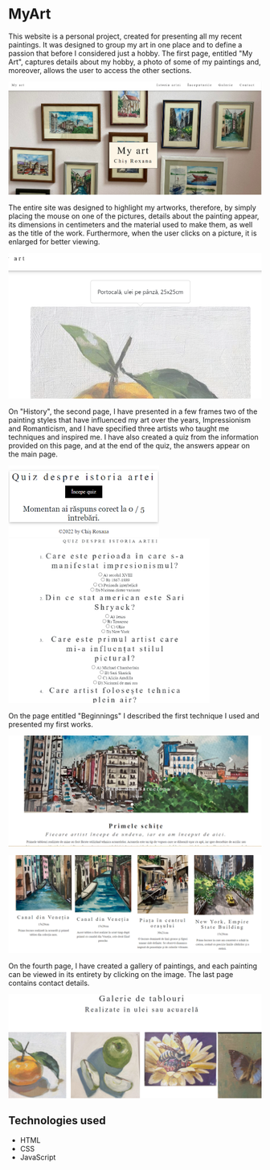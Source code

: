 # MyArt
This website is a personal project, created for presenting all my recent paintings. It was designed to group my art in one place and to define a passion that before I considered just a hobby. The first page, entitled "My Art", captures details about my hobby, a photo of some of my paintings and, moreover, allows the user to access the other sections. 

<p align="center"><img src="./images/main_page.png"></p>  

The entire site was designed to highlight my artworks, therefore, by simply placing the mouse on one of the pictures, details about the painting appear, its dimensions in centimeters and the material used to make them, as well as the title of the work. Furthermore, when the user clicks on a picture, it is enlarged for better viewing.

<p align="center"><img src="./images/details.png"></p>  

On "History", the second page, I have presented in a few frames two of the painting styles that have influenced my art over the years, Impressionism and Romanticism, and I have specified three artists who taught me techniques and inspired me. I have also created a quiz from the information provided on this page, and at the end of the quiz, the answers appear on the main page.

<p float="center">
  <img src="./images/quiz1.png" width="300" />
  <img src="./images/quiz2.png" width="400" /> 
</p>

On the page entitled "Beginnings" I described the first technique I used and presented my first works.

<p align="center"><img src="./images/inceputuri.png"></p>
<p align="center"><img src="./images/lucrari.png"></p>

On the fourth page, I have created a gallery of paintings, and each painting can be viewed in its entirety by clicking on the image. The last page contains contact details.

<p align="center"><img src="./images/galerie.png"></p>

## Technologies used
* HTML
* CSS
* JavaScript
